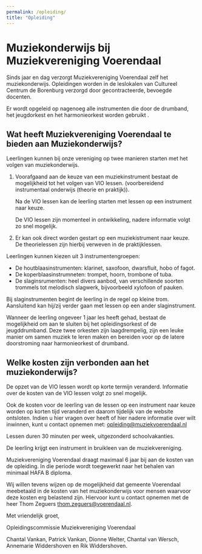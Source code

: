 ```yaml
---
permalink: /opleiding/
title: "Opleiding"
---
```


# Muziekonderwijs bij Muziekvereniging Voerendaal

Sinds jaar en dag verzorgt Muziekvereniging Voerendaal zelf het muziekonderwijs. Opleidingen worden in de leslokalen van Cultureel Centrum de Borenburg verzorgd door gecontracteerde, bevoegde docenten.

Er wordt opgeleid op nagenoeg alle instrumenten die door de drumband, het jeugdorkest en het harmonieorkest worden gebruikt .

## Wat heeft Muziekvereniging Voerendaal te bieden aan Muziekonderwijs?

Leerlingen kunnen bij onze vereniging op twee manieren starten met het volgen van muziekonderwijs.

1. Voorafgaand aan de keuze van een muziekinstrument bestaat de mogelijkheid tot het volgen van
    VIO lessen. (voorbereidend instrumentaal onderwijs (theorie en praktijk)).

    Na de VIO lessen kan de leerling starten met lessen op een instrument naar keuze.

    De VIO lessen zijn momenteel in ontwikkeling, nadere informatie volgt zo snel mogelijk.

2. Er kan ook direct worden gestart op een muziekistrument naar keuze.
    De theorielessen zijn hierbij verweven in de praktijklessen.

Leerlingen kunnen kiezen uit 3 instrumentengroepen:
* De houtblaasinstrumenten: klarinet, saxofoon, dwarsfluit, hobo of fagot.
* De koperblaasinstrumneten: trompet, hoorn, trombone of tuba.
* De slaginsrumenten: heel divers aanbod, van verschillende soorten trommels tot melodisch slagwerk, bijvoorbeeld xylofoon of pauken.

Bij slaginstrumenten begint de leerling in de regel op kleine trom. Aansluitend kan hij/zij verder gaan met lessen op een ander slaginstrument.

Wanneer de leerling ongeveer 1 jaar les heeft gehad, bestaat de mogelijkheid om aan te sluiten bij het opleidingsorkest of de jeugddrumband. Deze twee orkesten zijn laagdrempelig, zijn een leuke manier om samen muziek te leren maken en bereiden voor op de latere doorstroming naar harmonieorkest of drumband.

## Welke kosten zijn verbonden aan het muziekonderwijs?

De opzet van de VIO lessen wordt op korte termijn veranderd. Informatie over de kosten van de VIO lessen volgt zo snel mogelijk.

Ook de kosten voor de leerling van de lessen op een instrument naar keuze worden op korten tijd veranderd en daarom tijdelijk van de website ontsloten. Indien u hier vragen over heeft of hier nadere informatie over wilt inwinnen, kunt u contact opnemen met: [opleiding@muziekvoerendaal.nl](mailto:opleiding@muziekvoerendaal.nl)

Lessen duren 30 minuten per week, uitgezonderd schoolvakanties.

De leerling krijgt een instrument in bruikleen van de muziekvereniging.

Muziekvereniging Voerendaal draagt maximaal 6 jaar bij aan de kosten van de opleiding. In die periode wordt toegewerkt naar het behalen van minimaal HAFA B diploma. 

Wij willen tevens wijzen op de mogelijkheid dat gemeente Voerendaal meebetaald in de kosten van het muziekonderwijs voor mensen waarvoor deze kosten erg belastend zijn. Hiervoor kunt u contact opnemen met de heer Thom Zeguers [thom.zeguers@voerendaal.nl](mailto:thom.zeguers@voerendaal.nl).

Met vriendelijk groet,

Opleidingscommissie Muziekvereniging Voerendaal

Chantal Vankan, Patrick Vankan, Dionne Welter, Chantal van Wersch, Annemarie Widdershoven en Rik Widdershoven.